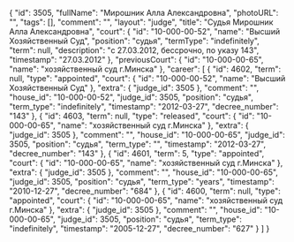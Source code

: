 {
    "id": 3505,
    "fullName": "Мирошник Алла Александровна",
    "photoURL": "",
    "tags": [],
    "comment": "",
    "layout": "judge",
    "title": "Судья Мирошник Алла Александровна",
    "court": {
        "id": "10-000-00-52",
        "name": "Высший Хозяйственный Суд",
        "position": "судья",
        "termType": "indefinitely",
        "term": null,
        "description": "c 27.03.2012, бессрочно, по указу 143",
        "timestamp": "27.03.2012"
    },
    "previousCourt": {
        "id": "10-000-00-65",
        "name": "хозяйственный суд г.Минска"
    },
    "career": [
        {
            "id": 4602,
            "term": null,
            "type": "appointed",
            "court": {
                "id": "10-000-00-52",
                "name": "Высший Хозяйственный Суд"
            },
            "extra": {
                "judge_id": 3505
            },
            "comment": "",
            "house_id": "10-000-00-52",
            "judge_id": 3505,
            "position": "судья",
            "term_type": "indefinitely",
            "timestamp": "2012-03-27",
            "decree_number": "143"
        },
        {
            "id": 4603,
            "term": null,
            "type": "released",
            "court": {
                "id": "10-000-00-65",
                "name": "хозяйственный суд г.Минска"
            },
            "extra": {
                "judge_id": 3505
            },
            "comment": "",
            "house_id": "10-000-00-65",
            "judge_id": 3505,
            "position": "судья",
            "term_type": "",
            "timestamp": "2012-03-27",
            "decree_number": "143"
        },
        {
            "id": 4601,
            "term": 5,
            "type": "appointed",
            "court": {
                "id": "10-000-00-65",
                "name": "хозяйственный суд г.Минска"
            },
            "extra": {
                "judge_id": 3505
            },
            "comment": "",
            "house_id": "10-000-00-65",
            "judge_id": 3505,
            "position": "судья",
            "term_type": "years",
            "timestamp": "2010-12-27",
            "decree_number": "684"
        },
        {
            "id": 4600,
            "term": null,
            "type": "appointed",
            "court": {
                "id": "10-000-00-65",
                "name": "хозяйственный суд г.Минска"
            },
            "extra": {
                "judge_id": 3505
            },
            "comment": "",
            "house_id": "10-000-00-65",
            "judge_id": 3505,
            "position": "судья",
            "term_type": "indefinitely",
            "timestamp": "2005-12-27",
            "decree_number": "627"
        }
    ]
}